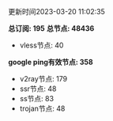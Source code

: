 更新时间2023-03-20 11:02:35

**总订阅: 195**
**总节点: 48436**
- vless节点: 40

**google ping有效节点: 358**
- v2ray节点: 179
- ssr节点: 48
- ss节点: 83
- trojan节点: 48
